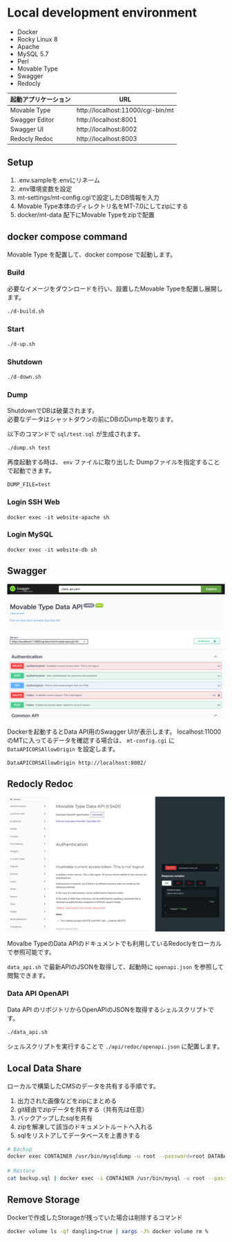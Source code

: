# Local development environment

- Docker
- Rocky Linux 8
- Apache
- MySQL 5.7
- Perl
- Movable Type
- Swagger
- Redocly

| 起動アプリケーション     | URL                               |
|----------------|-----------------------------------|
| Movable Type   | http://localhost:11000/cgi-bin/mt |
| Swagger Editor | http://localhost:8001             |
| Swagger UI     | http://localhost:8002             |
| Redocly Redoc  | http://localhost:8003             |

## Setup

1. .env.sampleを.envにリネーム
2. .env環境変数を設定
3. mt-settings/mt-config.cgiで設定したDB情報を入力
4. Movable Type本体のディレクトリ名をMT-7.0にしてzipにする
5. docker/mt-data 配下にMovable Typeをzipで配置

## docker compose command

Movable Type を配置して、docker compose で起動します。

### Build

必要なイメージをダウンロードを行い、設置したMovable Typeを配置し展開します。

```bash
./d-build.sh
```

### Start

```bash
./d-up.sh
```

### Shutdown

```bash
./d-down.sh
```

### Dump

ShutdownでDBは破棄されます。  
必要なデータはシャットダウンの前にDBのDumpを取ります。

以下のコマンドで `sql/test.sql` が生成されます。

```bash
./dump.sh test
```

再度起動する時は、 `env` ファイルに取り出した Dumpファイルを指定することで起動できます。

```dotenv
DUMP_FILE=test
```

### Login SSH Web

```
docker exec -it website-apache sh
```

### Login MySQL

```
docker exec -it website-db sh
```

## Swagger

![Swagger](./docs_assets/20221204073039.png)

Dockerを起動するとData API用のSwagger UIが表示します。
localhost:11000のMTに入ってるデータを確認する場合は、 `mt-config.cgi` に `DataAPICORSAllowOrigin` を設定します。

```cgi
DataAPICORSAllowOrigin http://localhost:8002/
```

## Redocly Redoc

![Redocly](./docs_assets/20221204073718.png)

Movalbe TypeのData APIのドキュメントでも利用しているRedoclyをローカルで参照可能です。

`data_api.sh` で最新APIのJSONを取得して、起動時に `openapi.json` を参照して閲覧できます。

### Data API OpenAPI

Data API のリポジトリからOpenAPIのJSONを取得するシェルスクリプトです。

```bash
./data_api.sh
```

シェルスクリプトを実行することで `./api/redoc/openapi.json` に配置します。

## Local Data Share

ローカルで構築したCMSのデータを共有する手順です。

1. 出力された画像などをzipにまとめる
2. git経由でzipデータを共有する（共有先は任意）
3. バックアップしたsqlを共有
4. zipを解凍して該当のドキュメントルートへ入れる
5. sqlをリストアしてデータベースを上書きする

```bash
# Backup
docker exec CONTAINER /usr/bin/mysqldump -u root --password=root DATABASE > backup.sql

# Restore
cat backup.sql | docker exec -i CONTAINER /usr/bin/mysql -u root --password=root DATABASE
```

## Remove Storage

Dockerで作成したStorageが残っていた場合は削除するコマンド

```bash
docker volume ls -qf dangling=true | xargs -J% docker volume rm %
```
